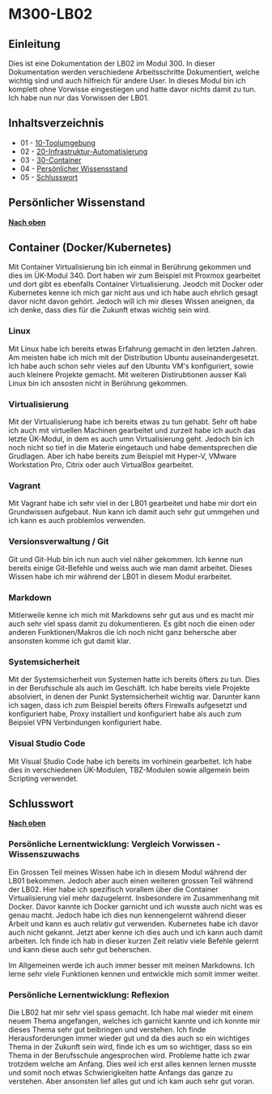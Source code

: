 # M300-LB02

## Einleitung

Dies ist eine Dokumentation der LB02 im Modul 300. In dieser Dokumentation werden verschiedene Arbeitsschritte Dokumentiert, welche wichtig sind und auch hilfreich für andere User. In dieses Modul bin ich komplett ohne Vorwisse eingestiegen und hatte davor nichts damit zu tun. Ich habe nun nur das Vorwissen der LB01.

## Inhaltsverzeichnis

* 01 - [10-Toolumgebung](10_Toolumgebung)
* 02 - [20-Infrastruktur-Automatisierung](/20_Infrastruktur_automatisierung)
* 03 - [30-Container](/30_Container/README.md)
* 04 - [Persönlicher Wissensstand](#persönlicher-wissenstand)
* 05 - [Schlusswort](#schlusswort)

## Persönlicher Wissenstand

[**Nach oben**](#m300-services)

## Container (Docker/Kubernetes)

Mit Container Virtualisierung bin ich einmal in Berührung gekommen und dies im ÜK-Modul 340. Dort haben wir zum Beispiel mit Proxmox gearbeitet und dort gibt es ebenfalls Container Virtualisierung. Jeodch mit Docker oder Kubernetes kenne ich mich gar nicht aus und ich habe auch ehrlich gesagt davor nicht davon gehört. Jedoch will ich mir dieses Wissen aneignen, da ich denke, dass dies für die Zukunft etwas wichtig sein wird.

### Linux

Mit Linux habe ich bereits etwas Erfahrung gemacht in den letzten Jahren. Am meisten habe ich mich mit der Distribution Ubuntu auseinandergesetzt. Ich habe auch schon sehr vieles auf den Ubuntu VM's konfiguriert, sowie auch kleinere Projekte gemacht. Mit weiteren Distirubtionen ausser Kali Linux bin ich ansosten nicht in Berührung gekommen.

### Virtualisierung

Mit der Virtualisierung habe ich bereits etwas zu tun gehabt. Sehr oft habe ich auch mit virtuellen Machinen gearbeitet und zurzeit habe ich auch das letzte ÜK-Modul, in dem es auch umn Virtualisierung geht. Jedoch bin ich noch nicht so tief in die Materie eingetauch und habe dementsprechen die Grudlagen. Aber ich habe bereits zum Beispiel mit Hyper-V, VMware Workstation Pro, Citrix oder auch VirtualBox gearbeitet.

### Vagrant

Mit Vagrant habe ich sehr viel in der LB01 gearbeitet und habe mir dort ein Grundwissen aufgebaut. Nun kann ich damit auch sehr gut ummgehen und ich kann es auch problemlos verwenden.

### Versionsverwaltung / Git

Git und Git-Hub bin ich nun auch viel näher gekommen. Ich kenne nun bereits einige Git-Befehle und weiss auch wie man damit arbeitet. Dieses Wissen habe ich mir während der LB01 in diesem Modul erarbeitet.

### Markdown

Mitlerweile kenne ich mich mit Markdowns sehr gut aus und es macht mir auch sehr viel spass damit zu dokumentieren. Es gibt noch die einen oder anderen Funktionen/Makros die ich noch nicht ganz behersche aber ansonsten komme ich gut damit klar.

### Systemsicherheit

Mit der Systemsicherheit von Systemen hatte ich bereits öfters zu tun. Dies in der Berufsschule als auch im Geschäft. Ich habe bereits viele Projekte absolviert, in denen der Punkt Systemsicherheit wichtig war. Darunter kann ich sagen, dass ich zum Beispiel bereits öfters Firewalls aufgesetzt und konfiguriert habe, Proxy installiert und konfiguriert habe als auch zum Beipsiel VPN Verbindungen konfiguriert habe.

### Visual Studio Code

Mit Visual Studio Code habe ich bereits im vorhinein gearbeitet. Ich habe dies in verschiedenen ÜK-Modulen, TBZ-Modulen sowie allgemein beim Scripting verwendet.

## Schlusswort

[**Nach oben**](#m300-services)

### Persönliche Lernentwicklung: Vergleich Vorwissen - Wissenszuwachs

Ein Grossen Teil meines Wissen habe ich in diesem Modul während der LB01 bekommen. Jedoch aber auch einen weiteren grossen Teil während der LB02. Hier habe ich spezifisch vorallem über die Container Virtualisierung viel mehr dazugelernt. Insbesondere im Zusammenhang mit Docker. Davor kannte ich Docker garnicht und ich wusste auch nicht was es genau macht. Jedoch habe ich dies nun kennengelernt während dieser Arbeit und kann es auch relativ gut verwenden. Kubernetes habe ich davor auch nicht gekannt. Jetzt aber kenne ich dies auch und ich kann auch damit arbeiten. Ich finde ich hab in dieser kurzen Zeit relativ viele Befehle gelernt und kann diese auch sehr gut beherschen.

Im Allgemeinen werde ich auch immer besser mit meinen Markdowns. Ich lerne sehr viele Funktionen kennen und entwickle mich somit immer weiter.

### Persönliche Lernentwicklung: Reflexion

Die LB02 hat mir sehr viel spass gemacht. Ich habe mal wieder mit einem neuem Thema angefangen, welches ich garnicht kannte und ich konnte mir dieses Thema sehr gut beibringen und verstehen. Ich finde Herausforderungen immer wieder gut und da dies auch so ein wichtiges Thema in der Zukunft sein wird, finde ich es um so wichtiger, dass so ein Thema in der Berufsschule angesprochen wird. Probleme hatte ich zwar trotzdem welche am Anfang. Dies weil ich erst alles kennen lernen musste und somit noch etwas Schwierigkeiten hatte Anfangs das ganze zu verstehen. Aber ansonsten lief alles gut und ich kam auch sehr gut voran.